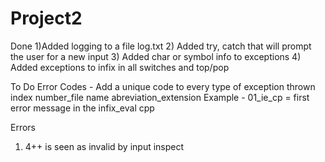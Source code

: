 # Project2

Done
1)Added logging to a file log.txt
2) Added try, catch that will prompt the user for a new input
3) Added char or symbol info to exceptions
4) Added exceptions to infix in all switches and top/pop

To Do
Error Codes - Add a unique code to every type of exception thrown
index number_file name abreviation_extension
Example - 01_ie_cp = first error message in the infix_eval cpp

Errors
1) 4++ is seen as invalid by input inspect


